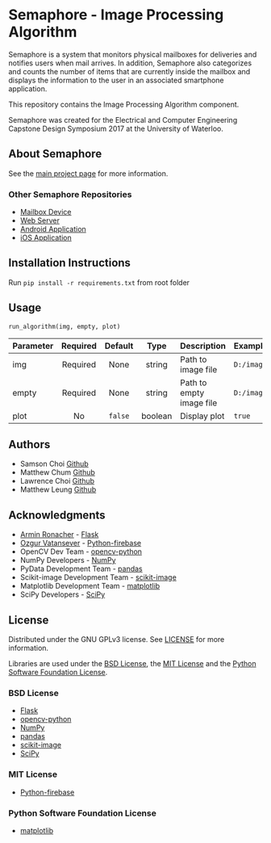 # Semaphore - Image Processing Algorithm

Semaphore is a system that monitors physical mailboxes for deliveries and notifies users when mail arrives. In addition, Semaphore also categorizes and counts the number of items that are currently inside the mailbox and displays the information to the user in an associated smartphone application.  

This repository contains the Image Processing Algorithm component.

Semaphore was created for the Electrical and Computer Engineering Capstone Design Symposium 2017 at the University of Waterloo.


## About Semaphore
See the [main project page](https://shlchoi.github.io/semaphore) for more information.

### Other Semaphore Repositories
* [Mailbox Device](https://github.com/shlchoi/semaphore-mailbox)
* [Web Server](https://github.com/shlchoi/semaphore-server)
* [Android Application](https://github.com/shlchoi/semaphore-android)
* [iOS Application](https://github.com/shlchoi/semaphore-ios)

## Installation Instructions

Run `pip install -r requirements.txt` from root folder

## Usage
`run_algorithm(img, empty, plot)`   

|Parameter|Required|Default|Type   |Description             |Example                  |
|:--------|:------:|:-----:|:-----:|:-----------------------|:------------------------|
|img      |Required|None   |string |Path to image file      |`D:/images/image.jpg`    |
|empty    |Required|None   |string |Path to empty image file|`D:/images/calibrate.jpg`|
|plot     |No      |`false`|boolean|Display plot		       	|`true`                   |



## Authors
* Samson Choi 	[Github](https://github.com/shlchoi)
* Matthew Chum 	[Github](https://github.com/mattcwc)
* Lawrence Choi	[Github](https://github.com/l2choi)
* Matthew Leung [Github](https://github.com/mshleung)


## Acknowledgments
* [Armin Ronacher](http://lucumr.pocoo.org/about/) - [Flask](http://flask.pocoo.org/)
* [Ozgur Vatansever](https://github.com/ozgur) - [Python-firebase](http://ozgur.github.io/python-firebase/)
* OpenCV Dev Team - [opencv-python](http://docs.opencv.org/3.0-beta/)
* NumPy Developers - [NumPy](http://www.numpy.org/)
* PyData Development Team - [pandas](http://pandas.pydata.org/)
* Scikit-image Development Team - [scikit-image](http://scikit-image.org/)
* Matplotlib Development Team - [matplotlib](http://matplotlib.org/)
* SciPy Developers - [SciPy](https://www.scipy.org/)

## License

Distributed under the GNU GPLv3 license. See [LICENSE](https://github.com/mattcwc/semaphore-raspi/blob/master/LICENSE) for more information.

Libraries are used under the [BSD License](https://opensource.org/licenses/BSD-3-Clause), the [MIT License](https://opensource.org/licenses/MIT) and the [Python Software Foundation License](https://docs.python.org/3/license.html).

### BSD License
* [Flask](http://flask.pocoo.org/)
* [opencv-python](http://docs.opencv.org/3.0-beta/index.html)
* [NumPy](http://www.numpy.org/)
* [pandas](http://pandas.pydata.org/)
* [scikit-image](http://scikit-image.org/)
* [SciPy](https://www.scipy.org/)

### MIT License
* [Python-firebase](http://ozgur.github.io/python-firebase/)

### Python Software Foundation License
* [matplotlib](http://matplotlib.org/)
